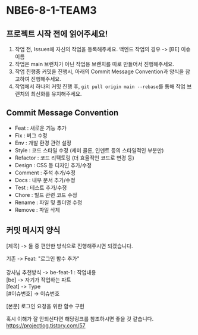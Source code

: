 # NBE6-8-1-TEAM3

## 프로젝트 시작 전에 읽어주세요!
1. 작업 전, Issues에 자신의 작업을 등록해주세요. 백엔드 작업의 경우 -> [BE] 이슈이름
2. 작업은 main 브런치가 아닌 작업용 브랜치를 따로 만들어서 진행해주세요.
3. 작업 진행중 커밋을 진행시, 아래의 Commit Message Convention과 양식을 참고하여 진행해주세요.
4. 작업에서 하나의 커밋 진행 후, `git pull origin main --rebase`를 통해 작업 브랜치의 최신화를 유지해주세요.

## Commit Message Convention
- Feat : 새로운 기능 추가
- Fix : 버그 수정
- Env : 개발 환경 관련 설정
- Style : 코드 스타일 수정 (세미 콜론, 인덴트 등의 스타일적인 부분만)
- Refactor : 코드 리팩토링 (더 효율적인 코드로 변경 등)
- Design : CSS 등 디자인 추가/수정
- Comment : 주석 추가/수정
- Docs : 내부 문서 추가/수정
- Test : 테스트 추가/수정
- Chore : 빌드 관련 코드 수정
- Rename : 파일 및 폴더명 수정
- Remove : 파일 삭제

## 커밋 메시지 양식
[제목] -> 둘 중 편안한 방식으로 진행해주시면 되겠습니다.

기존 -> Feat: "로그인 함수 추가" 
<br/>
<br/>
강사님 추천방식 -> be-feat-1 : 작업내용
<br/>
[be] -> 자기가 작업하는 파트
<br/>
[feat] -> Type
<br/>
[#이슈번호] -> 이슈번호

[본문]
로그인 요청을 위한 함수 구현

혹시 이해가 잘 안되신다면 해당링크를 참조하시면 좋을 것 같습니다. <br/>
https://projectlog.tistory.com/57

